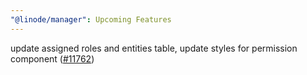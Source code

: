```yaml
---
"@linode/manager": Upcoming Features
---
```


update assigned roles and entities table, update styles for permission component ([#11762](https://github.com/linode/manager/pull/11762))
